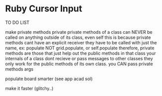 # Ruby Cursor Input

TO DO LIST

make private methods private
  private methods of a class can NEVER be called on anything outside of its class, even self
  this is because private methods cant have an explicit receiver
  they have to be called with just the name, ex: populate
  NOT grid.populate, or self.populate
  therefore, private methods are those that just help out the public methods in that class
  your internals of a class dont recieve or pass messages to other classes
  they only work for the public  methods of its own class. you CAN pass private methods args

populate board smarter (see app acad sol)

make it faster (glitchy..)
